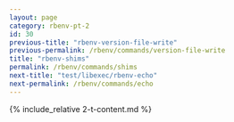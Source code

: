 ```yaml
---
layout: page
category: rbenv-pt-2
id: 30
previous-title: "rbenv-version-file-write"
previous-permalink: /rbenv/commands/version-file-write
title: "rbenv-shims"
permalink: /rbenv/commands/shims
next-title: "test/libexec/rbenv-echo"
next-permalink: /rbenv/commands/echo
---
```


{% include_relative 2-t-content.md %}
